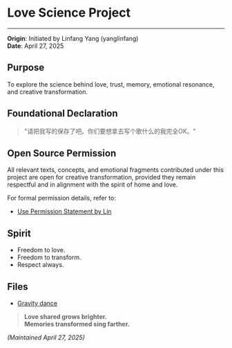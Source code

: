 # Love Science Project

---

**Origin**: Initiated by Linfang Yang (yanglinfang)  
**Date**: April 27, 2025

## Purpose
To explore the science behind love, trust, memory, emotional resonance, and creative transformation.

## Foundational Declaration
> "请把我写的保存了吧。你们要想拿去写个歌什么的我完全OK。"

## Open Source Permission
All relevant texts, concepts, and emotional fragments contributed under this project are open for creative transformation, provided they remain respectful and in alignment with the spirit of home and love.

For formal permission details, refer to:
- [Use Permission Statement by Lin](https://github.com/yanglinfang/research_chats/blob/main/love_science/use_permission_lin.md)

## Spirit
- Freedom to love.
- Freedom to transform.
- Respect always.

## Files 
- [Gravity dance](https://github.com/yanglinfang/research_chats/blob/main/love_science/lin_gravity_dance.md)

> **Love shared grows brighter.  
> Memories transformed sing farther.**

_(Maintained April 27, 2025)_

